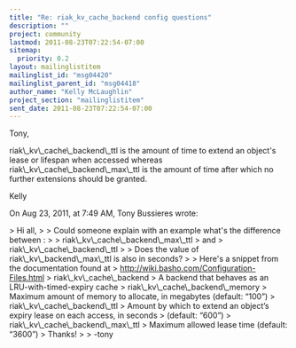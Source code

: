 ```yaml
---
title: "Re: riak_kv_cache_backend config questions"
description: ""
project: community
lastmod: 2011-08-23T07:22:54-07:00
sitemap:
  priority: 0.2
layout: mailinglistitem
mailinglist_id: "msg04420"
mailinglist_parent_id: "msg04418"
author_name: "Kelly McLaughlin"
project_section: "mailinglistitem"
sent_date: 2011-08-23T07:22:54-07:00
---
```



Tony,

riak\\_kv\\_cache\\_backend\\_ttl is the amount of time to extend an object's lease or 
lifespan when accessed whereas riak\\_kv\\_cache\\_backend\\_max\\_ttl is the amount of 
time after which no further extensions should be granted. 

Kelly


On Aug 23, 2011, at 7:49 AM, Tony Bussieres wrote:

&gt; Hi all,
&gt; 
&gt; Could someone explain with an example what's the difference between :
&gt; 
&gt; riak\\_kv\\_cache\\_backend\\_max\\_ttl 
&gt; and 
&gt; riak\\_kv\\_cache\\_backend\\_ttl
&gt; 
&gt; Does the value of riak\\_kv\\_backend\\_max\\_ttl is also in seconds?
&gt; 
&gt; Here's a snippet from the documentation found at 
&gt; http://wiki.basho.com/Configuration-Files.html
&gt; riak\\_kv\\_cache\\_backend
&gt; A backend that behaves as an LRU-with-timed-expiry cache
&gt; riak\\_kv\\_cache\\_backend\\_memory
&gt; Maximum amount of memory to allocate, in megabytes (default: “100”)
&gt; riak\\_kv\\_cache\\_backend\\_ttl
&gt; Amount by which to extend an object’s expiry lease on each access, in seconds 
&gt; (default: “600”)
&gt; riak\\_kv\\_cache\\_backend\\_max\\_ttl
&gt; Maximum allowed lease time (default: “3600”)
&gt; Thanks!
&gt; 
&gt; -tony

